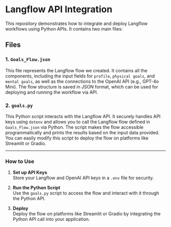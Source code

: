 # Langflow API Integration

This repository demonstrates how to integrate and deploy Langflow workflows using Python APIs. It contains two main files:

## Files

### 1. `Goals_Flow.json`
This file represents the Langflow flow we created. It contains all the components, including the input fields for `profile`, `physical goals`, and `mental goals`, as well as the connections to the OpenAI API (e.g., GPT-4o Mini). The flow structure is saved in JSON format, which can be used for deploying and running the workflow via API.

### 2. `goals.py`
This Python script interacts with the Langflow API. It securely handles API keys using `dotenv` and allows you to call the Langflow flow defined in `Goals_Flow.json` via Python. The script makes the flow accessible programmatically and prints the results based on the input data provided. You can easily modify this script to deploy the flow on platforms like Streamlit or Gradio.

---

### How to Use
1. **Set up API Keys**  
   Store your Langflow and OpenAI API keys in a `.env` file for security.  
   
2. **Run the Python Script**  
   Use the `goals.py` script to access the flow and interact with it through the Python API.

3. **Deploy**  
   Deploy the flow on platforms like Streamlit or Gradio by integrating the Python API call into your application.
